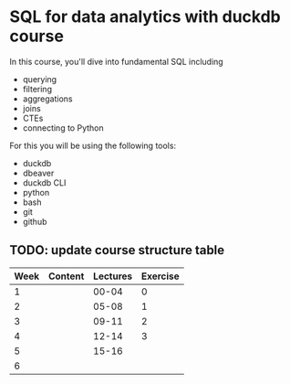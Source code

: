 # SQL for data analytics with duckdb course

In this course, you'll dive into fundamental SQL including

- querying
- filtering
- aggregations
- joins
- CTEs
- connecting to Python

For this you will be using the following tools:

- duckdb
- dbeaver
- duckdb CLI
- python
- bash
- git
- github

## TODO: update course structure table

| **Week** | **Content** | **Lectures** | **Exercise** |
| -------- | ----------- | ------------ | ------------ |
| 1        |             | 00-04        | 0            |
| 2        |             | 05-08        | 1            |
| 3        |             | 09-11        | 2            |
| 4        |             | 12-14        | 3            |
| 5        |             | 15-16        |              |
| 6        |             |              |              |

<!-- OLTP vs OLAP in dimensional modeling -->
